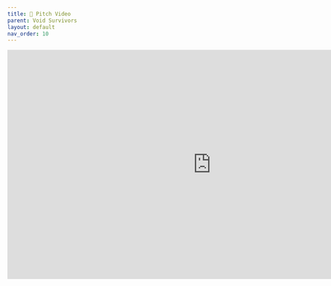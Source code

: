 ```yaml
---
title: 🎤 Pitch Video
parent: Void Survivors
layout: default
nav_order: 10
---
```


<iframe width="920" height="518" src="https://www.youtube.com/embed/81NfYfzUrv0" title="YouTube video player" frameborder="0" allow="accelerometer; autoplay; clipboard-write; encrypted-media; gyroscope; picture-in-picture; web-share" allowfullscreen></iframe>
